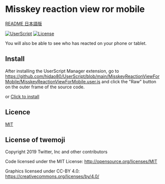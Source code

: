 # Misskey reaction view ror mobile

[README 日本語版](./README_ja.md)

[![UserScript](https://img.shields.io/badge/Framework-UserScript-blue.svg)](https://en.wikipedia.org/wiki/Userscript)
[![License](https://img.shields.io/github/license/hidao80/UserScript)](/LICENSE)

You will also be able to see who has reacted on your phone or tablet.

## Install

After installing the UserScript Manager extension, go to https://github.com/hidao80/UserScript/blob/main/MisskeyReactionViewForMobile/MisskeyReactionViewForMobile.user.js and click the "Raw" button on the outer frame of the source code.

or [Click to install](https://github.com/hidao80/UserScript/raw/main/MisskeyReactionViewForMobile/MisskeyReactionViewForMobile.user.js)

## Licence

[MIT](/LICENSE)

## License of twemoji

Copyright 2019 Twitter, Inc and other contributors

Code licensed under the MIT License: <http://opensource.org/licenses/MIT>

Graphics licensed under CC-BY 4.0: <https://creativecommons.org/licenses/by/4.0/>
